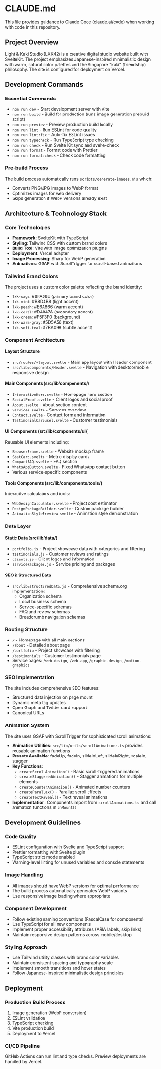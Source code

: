 # CLAUDE.md

This file provides guidance to Claude Code (claude.ai/code) when working with code in this repository.

## Project Overview

Light & Kaki Studio (LXK42) is a creative digital studio website built with SvelteKit. The project emphasizes Japanese-inspired minimalistic design with warm, natural color palettes and the Singapore "kaki" (friendship) philosophy. The site is configured for deployment on Vercel.

## Development Commands

### Essential Commands

- `npm run dev` - Start development server with Vite
- `npm run build` - Build for production (runs image generation prebuild script)
- `npm run preview` - Preview production build locally
- `npm run lint` - Run ESLint for code quality
- `npm run lint:fix` - Auto-fix ESLint issues
- `npm run typecheck` - Run TypeScript type checking
- `npm run check` - Run Svelte Kit sync and svelte-check
- `npm run format` - Format code with Prettier
- `npm run format:check` - Check code formatting

### Pre-build Process

The build process automatically runs `scripts/generate-images.mjs` which:

- Converts PNG/JPG images to WebP format
- Optimizes images for web delivery
- Skips generation if WebP versions already exist

## Architecture & Technology Stack

### Core Technologies

- **Framework**: SvelteKit with TypeScript
- **Styling**: Tailwind CSS with custom brand colors
- **Build Tool**: Vite with image optimization plugins
- **Deployment**: Vercel adapter
- **Image Processing**: Sharp for WebP generation
- **Animations**: GSAP with ScrollTrigger for scroll-based animations

### Tailwind Brand Colors

The project uses a custom color palette reflecting the brand identity:

- `lxk-sage`: #8FA68E (primary brand color)
- `lxk-mint`: #B8D4B8 (light accent)
- `lxk-peach`: #E6A866 (warm accent)
- `lxk-coral`: #D4947A (secondary accent)
- `lxk-cream`: #F5F3F0 (background)
- `lxk-warm-gray`: #5D5A56 (text)
- `lxk-soft-teal`: #7BA098 (subtle accent)

### Component Architecture

#### Layout Structure

- `src/routes/+layout.svelte` - Main app layout with Header component
- `src/lib/components/Header.svelte` - Navigation with desktop/mobile responsive design

#### Main Components (src/lib/components/)

- `InteractiveHero.svelte` - Homepage hero section
- `SocialProof.svelte` - Client logos and social proof
- `About.svelte` - About section content
- `Services.svelte` - Services overview
- `Contact.svelte` - Contact form and information
- `TestimonialCarousel.svelte` - Customer testimonials

#### UI Components (src/lib/components/ui/)

Reusable UI elements including:

- `BrowserFrame.svelte` - Website mockup frame
- `StatCard.svelte` - Metric display cards
- `CompactFAQ.svelte` - FAQ section
- `WhatsAppButton.svelte` - Fixed WhatsApp contact button
- Various service-specific components

#### Tools Components (src/lib/components/tools/)

Interactive calculators and tools:

- `WebDesignCalculator.svelte` - Project cost estimator
- `DesignPackageBuilder.svelte` - Custom package builder
- `AnimationStylePreview.svelte` - Animation style demonstration

### Data Layer

#### Static Data (src/lib/data/)

- `portfolio.js` - Project showcase data with categories and filtering
- `testimonials.js` - Customer reviews and ratings
- `clients.js` - Client logos and information
- `servicePackages.js` - Service pricing and packages

#### SEO & Structured Data

- `src/lib/structuredData.js` - Comprehensive schema.org implementations
  - Organization schema
  - Local business schema
  - Service-specific schemas
  - FAQ and review schemas
  - Breadcrumb navigation schemas

### Routing Structure

- `/` - Homepage with all main sections
- `/about` - Detailed about page
- `/portfolio` - Project showcase with filtering
- `/testimonials` - Customer testimonials page
- Service pages: `/web-design`, `/web-app`, `/graphic-design`, `/motion-graphics`

### SEO Implementation

The site includes comprehensive SEO features:

- Structured data injection on page mount
- Dynamic meta tag updates
- Open Graph and Twitter card support
- Canonical URLs

### Animation System

The site uses GSAP with ScrollTrigger for sophisticated scroll animations:

- **Animation Utilities**: `src/lib/utils/scrollAnimations.ts` provides reusable animation functions
- **Presets Available**: fadeUp, fadeIn, slideInLeft, slideInRight, scaleIn, stagger
- **Key Functions**:
  - `createScrollAnimation()` - Basic scroll-triggered animations
  - `createStaggeredAnimation()` - Stagger animations for multiple elements
  - `createCounterAnimation()` - Animated number counters
  - `createParallax()` - Parallax scroll effects
  - `createTextReveal()` - Text reveal animations
- **Implementation**: Components import from `scrollAnimations.ts` and call animation functions in `onMount()`

## Development Guidelines

### Code Quality

- ESLint configuration with Svelte and TypeScript support
- Prettier formatting with Svelte plugin
- TypeScript strict mode enabled
- Warning-level linting for unused variables and console statements

### Image Handling

- All images should have WebP versions for optimal performance
- The build process automatically generates WebP variants
- Use responsive image loading where appropriate

### Component Development

- Follow existing naming conventions (PascalCase for components)
- Use TypeScript for all new components
- Implement proper accessibility attributes (ARIA labels, skip links)
- Maintain responsive design patterns across mobile/desktop

### Styling Approach

- Use Tailwind utility classes with brand color variables
- Maintain consistent spacing and typography scale
- Implement smooth transitions and hover states
- Follow Japanese-inspired minimalistic design principles

## Deployment

### Production Build Process

1. Image generation (WebP conversion)
2. ESLint validation
3. TypeScript checking
4. Vite production build
5. Deployment to Vercel

### CI/CD Pipeline

GitHub Actions can run lint and type checks. Preview deployments are handled by Vercel.
